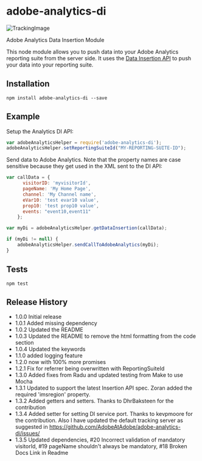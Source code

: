 # adobe-analytics-di
![TrackingImage](https://adobeatadobe.d1.sc.omtrdc.net/b/ss/adbeaaagit/1/H.27.5--NS/0?AQB=1&ndh=1&ce=UTF-8&ns=adobeatadobe&pageName=github%3Aadobe-analytics-di%3Areadme&g=%2FAdobeAtAdobe%2Fadobe-analytics-di&ch=github)

Adobe Analytics Data Insertion Module

This node module allows you to push data into your Adobe Analytics reporting suite from the server side.  It uses the [Data Insertion API](https://github.com/AdobeDocs/analytics-1.4-apis/blob/master/docs/data-insertion-api/index.md) to push your data into your reporting suite.

## Installation

    npm install adobe-analytics-di --save

## Example

Setup the Analytics DI API:

```javascript
var adobeAnalyticsHelper = require('adobe-analytics-di');
adobeAnalyticsHelper.setReportingSuiteId("MY-REPORTING-SUITE-ID");
```

Send data to Adobe Analytics. Note that the property names are case sensitive because they get used in the XML sent to the DI API:

```javascript
var callData = {
      visitorID: 'myvisitorId',
      pageName: 'My Home Page',
      channel: 'My Channel name',
      eVar10: 'test evar10 value',
      prop10: 'test prop10 value',
      events: "event10,event11"
    };

var myDi = adobeAnalyticsHelper.getDataInsertion(callData);

if (myDi != null) {
    adobeAnalyticsHelper.sendCallToAdobeAnalytics(myDi);
}
```

## Tests

    npm test


## Release History

* 1.0.0 Initial release
* 1.0.1 Added missing dependency
* 1.0.2 Updated the README
* 1.0.3 Updated the README to remove the html formatting from the code section
* 1.0.4 Updated the keywords
* 1.1.0 added logging feature
* 1.2.0 now with 100% more promises 
* 1.2.1 Fix for referrer being overwritten with ReportingSuiteId
* 1.3.0 Added fixes from Radu and updated testing from Make to use Mocha
* 1.3.1 Updated to support the latest Insertion API spec.  Zoran added the required 'imsregion' property.
* 1.3.2 Added getters and setters.  Thanks to DhrBaksteen for the contribution 
* 1.3.4 Added setter for setting DI service port.  Thanks to kevpmoore for the contribution.  Also I have updated the default tracking server as suggested in https://github.com/AdobeAtAdobe/adobe-analytics-di/issues/
* 1.3.5 Updated dependencies, #20 Incorrect validation of mandatory visitorId, #19 pageName shouldn't always be mandatory, #18 Broken Docs Link in Readme


